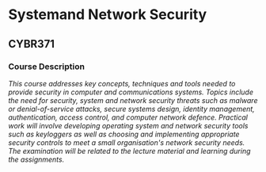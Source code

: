# Systemand Network Security
## CYBR371
### Course Description
*This course addresses key concepts, techniques and tools needed to provide security in computer and communications systems. Topics include the need for security, system and network security threats such as malware or denial-of-service attacks, secure systems design, identity management, authentication, access control, and computer network defence. Practical work will involve developing operating system and network security tools such as keyloggers as well as choosing and implementing appropriate security controls to meet a small organisation's network security needs. The examination will be related to the lecture material and learning during the assignments.*
